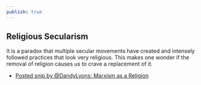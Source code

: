 ```yaml
---
publish: true
---
```

## Religious Secularism
It is a paradox that multiple secular movements have created and intensely followed practices that look very religious. This makes one wonder if the removal of religion causes us to crave a replacement of it. 

- [Posted snip by @DandyLyons: Marxism as a Religion](https://share.snipd.com/post/2cc984c3-4a9a-4612-ab2b-a515c6187925) 
